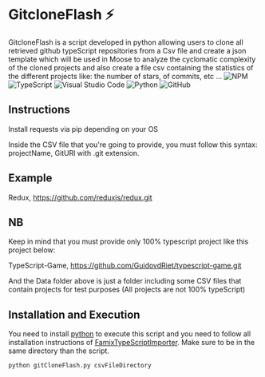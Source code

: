 # GitcloneFlash ⚡️

GitcloneFlash is a script developed in python allowing users to clone all retrieved github typeScript repositories from a Csv file and create a json template which will be used in Moose to analyze the cyclomatic complexity of the cloned projects and also create a file csv containing the statistics of the different projects like: the number of stars, of commits, etc ...
![NPM](https://img.shields.io/badge/NPM-%23000000.svg?style=for-the-badge&logo=npm&logoColor=white)
![TypeScript](https://img.shields.io/badge/typescript-%23007ACC.svg?style=for-the-badge&logo=typescript&logoColor=white)
![Visual Studio Code](https://img.shields.io/badge/Visual%20Studio%20Code-0078d7.svg?style=for-the-badge&logo=visual-studio-code&logoColor=white)
![Python](https://img.shields.io/badge/python-3670A0?style=for-the-badge&logo=python&logoColor=ffdd54)
![GitHub](https://img.shields.io/badge/github-%23121011.svg?style=for-the-badge&logo=github&logoColor=white)

## Instructions

Install requests via pip depending on your OS

Inside the CSV file that you're going to provide, you  must follow this syntax: projectName, GitURl with .git extension.

## Example

Redux, https://github.com/reduxjs/redux.git

## NB
Keep in mind that you must provide only 100% typescript project like this project below:

TypeScript-Game, https://github.com/GuidovdRiet/typescript-game.git

And the Data folder above is just a folder including some CSV files that contain  projects for test purposes (All projects are not 100% typeScript)

## Installation and Execution

You need to install [python](https://www.python.org/downloads/) to execute this script and you need to follow all installation instructions of [FamixTypeScriptImporter](https://github.com/Arezoo-Nasr/FamixTypeScriptImporter).
Make sure to be in the same directory than the script.

```
python gitCloneFlash.py csvFileDirectory
```
